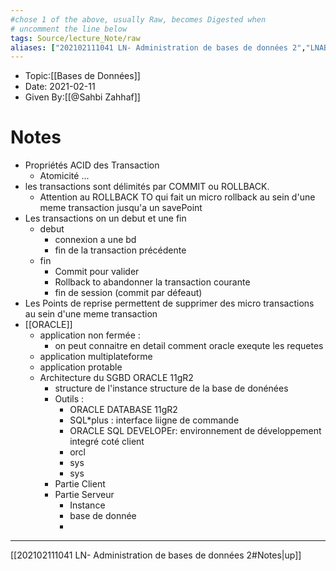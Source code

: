 ```yaml
---
#chose 1 of the above, usually Raw, becomes Digested when
# uncomment the line below
tags: Source/lecture_Note/raw
aliases: ["202102111041 LN- Administration de bases de données 2","LNABD2" ] 
---
```

<!--topic should reference the big themes of a certain lecture, not necessarily the Title of the Course -->
* Topic:[[Bases de Données]]
* Date: 2021-02-11
* Given By:[[@Sahbi Zahhaf]]


# Notes 
* Propriétés ACID des Transaction 
	* Atomicité ...
* les transactions sont délimités par COMMIT ou ROLLBACK. 
	* Attention au ROLLBACK TO qui fait un micro rollback au sein d'une meme transaction jusqu'a un savePoint
* Les transactions on un debut et une fin 
	* debut 
		* connexion a une bd 
		* fin de la transaction précédente
	* fin 
		* Commit pour valider 
		* Rollback to abandonner la transaction courante 
		* fin de session (commit par défeaut)
* Les Points de reprise permettent de supprimer des micro transactions au sein d'une meme transaction 
* [[ORACLE]]
	* application non fermée : 
		* on peut connaitre en detail comment oracle exequte les requetes 
	* application multiplateforme 
	* application protable
	* Architecture du SGBD ORACLE 11gR2
		* structure de l'instance structure de la base de donénées 
		* Outils : 
			* ORACLE DATABASE 11gR2
			* SQL\*plus : interface liigne de commande 
			* ORACLE SQL DEVELOPEr: environnement de développement integré coté client
			* orcl
			* sys 
			* sys 
		* Partie Client 
		* Partie Serveur 
			* Instance
			* base de donnée
			* 
---
[[202102111041 LN- Administration de bases de données 2#Notes|up]]